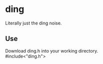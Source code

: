 # ding
Literally just the ding noise.

## Use
Download ding.h into your working directory. \
#include<"ding.h">
